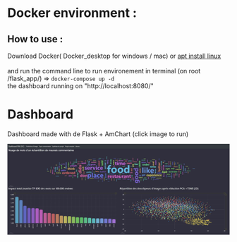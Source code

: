 # Docker environment :

## How to use :

Download Docker( Docker_desktop for windows / mac) or <a href="https://docs.docker.com/engine/install/ubuntu/">apt install linux</a><br>
<br>
and run the command line to run environement in terminal (on root /flask_app/) => `docker-compose up -d`<br>
the dashboard running on "http://localhost:8080/"

# Dashboard

Dashboard made with de Flask + AmChart (click image to run)
<p align="center">
	<a href="https://avis-restau-oc.herokuapp.com/"> 
		<img src="https://github.com/Seb-IX/Projet_6/blob/main/Solution/script/img/dashboard_flask.jpg">
	</a>
</p>

